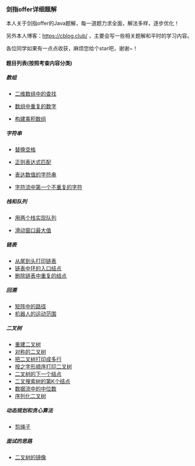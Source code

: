 ### 剑指offer详细题解

本人关于剑指offer的Java题解，每一道题力求全面，解法多样，逐步优化！

另外本人博客：https://cblog.club/ ，主要会写一些相关题解和平时的学习内容。

各位同学如果有一点点收获，麻烦您给个star吧，谢谢~！

#### 题目列表(按照考查内容分类)

##### 数组

- [ 二维数组中的查找](https://github.com/ustblc/Offer-coming/blob/master/code/二维数组的查找.md)

- [数组中重复的数字](https://github.com/ustblc/Offer-coming/blob/master/code/数组中重复的数字.md)

- [构建乘积数组](https://github.com/ustblc/Offer-coming/blob/master/code/构建乘积数组.md)

##### 字符串

- [替换空格](https://github.com/ustblc/Offer-coming/blob/master/code/替换空格.md)

- [正则表达式匹配](https://github.com/ustblc/Offer-coming/blob/master/code/正则表达式匹配.md)

- [表达数值的字符串](https://github.com/ustblc/Offer-coming/blob/master/code/表达数值的字符串.md)

- [字符流中第一个不重复的字符](https://github.com/ustblc/Offer-coming/blob/master/code/字符流中第一个不重复的字符.md)

##### 栈和队列

- [用两个栈实现队列](https://github.com/ustblc/Offer-coming/blob/master/code/用两个栈实现队列.md)

- [滑动窗口最大值](https://github.com/ustblc/Offer-coming/blob/master/code/滑动窗口最大值.md)

##### 链表

- [从尾到头打印链表](https://github.com/ustblc/Offer-coming/blob/master/code/从尾到头打印链表.md)
- [链表中环的入口结点](https://github.com/ustblc/Offer-coming/blob/master/code/链表中环的入口结点.md)
- [删除链表中重复的结点](https://github.com/ustblc/Offer-coming/blob/master/code/删除链表中重复的结点.md)

##### 回溯

- [矩阵中的路径](https://github.com/ustblc/Offer-coming/blob/master/code/矩阵中的路径.md)
- [机器人的运动范围](https://github.com/ustblc/Offer-coming/blob/master/code/机器人的运动范围.md)

##### 二叉树

- [重建二叉树](https://github.com/ustblc/Offer-coming/blob/master/code/重建二叉树.md)
- [对称的二叉树](https://github.com/ustblc/Offer-coming/blob/master/code/对称的二叉树.md)
- [把二叉树打印成多行](https://github.com/ustblc/Offer-coming/blob/master/code/把二叉树打印成多行.md)
- [按之字形顺序打印二叉树](https://github.com/ustblc/Offer-coming/blob/master/code/按之字形顺序打印二叉树.md)
- [二叉树的下一个结点](https://github.com/ustblc/Offer-coming/blob/master/code/二叉树的下一个结点.md)
- [二叉搜索树的第K个结点](https://github.com/ustblc/Offer-coming/blob/master/code/二叉搜索树的第K个结点.md)
- [数据流中的中位数](https://github.com/ustblc/Offer-coming/blob/master/code/数据流中的中位数.md)
- [序列化二叉树](https://github.com/ustblc/Offer-coming/blob/master/code/序列化二叉树.md)

##### 动态规划和贪心算法

- [剪绳子](https://github.com/ustblc/Offer-coming/blob/master/code/剪绳子.md)

##### 面试的思路

- [二叉树的镜像](https://github.com/ustblc/Offer-coming/blob/master/code/二叉树的镜像.md)